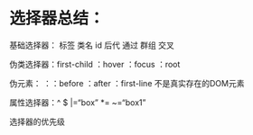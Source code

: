 # 选择器总结：

基础选择器： 标签 类名 id 后代 通过   群组 交叉

伪类选择器：first-child  ：hover  ：focus  ：root

伪元素：  ：：before    ：after    ：first-line   不是真实存在的DOM元素

属性选择器：^  $  |=“box”    *=    ~=“box1”

选择器的优先级



